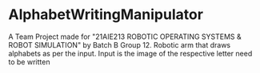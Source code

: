 # AlphabetWritingManipulator
A Team Project made for "21AIE213 ROBOTIC OPERATING SYSTEMS &amp;  ROBOT SIMULATION" by Batch B Group 12. Robotic arm that draws alphabets as per the input. Input is the image of the respective letter need to be written  
